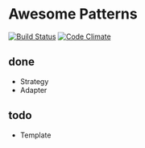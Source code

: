 Awesome Patterns
=================

[![Build Status](https://travis-ci.org/leinbg/AwesomePatterns.svg?branch=master)](https://travis-ci.org/leinbg/AwesomePatterns)
[![Code Climate](https://codeclimate.com/github/leinbg/AwesomePatterns/badges/gpa.svg)](https://codeclimate.com/github/leinbg/AwesomePatterns)


done
-------
- Strategy
- Adapter

todo
-----
- Template